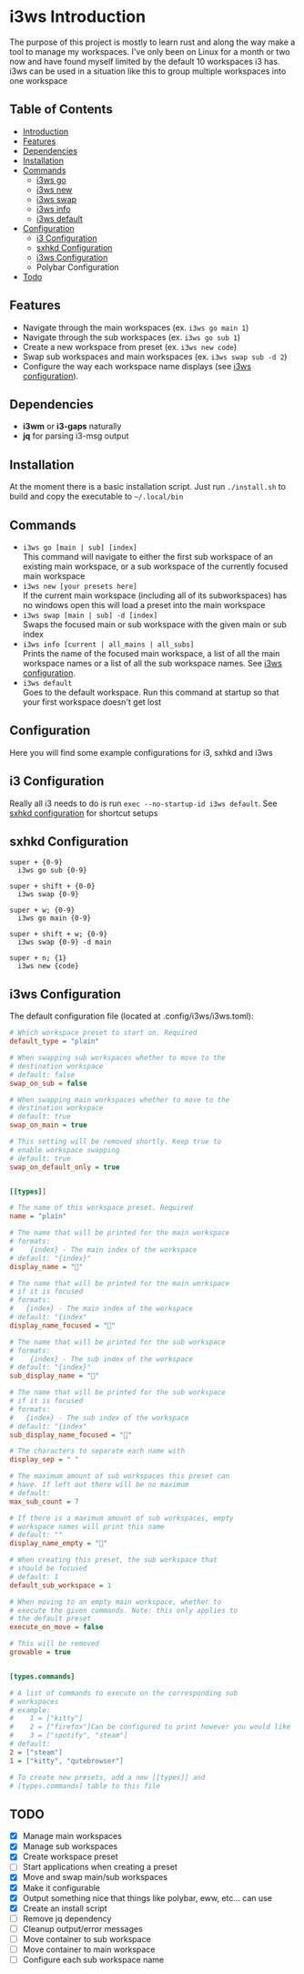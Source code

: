 <a name="desc"></a>
# i3ws Introduction
The purpose of this project is mostly to learn rust and along the way make a tool to manage my workspaces. I've only been on Linux for a month or two now and have found myself limited by the default 10 workspaces i3 has. i3ws can be used in a situation like this to group multiple workspaces into one workspace
## Table of Contents
- [Introduction](#desc)
- [Features](#features)
- [Dependencies](#deps)
- [Installation](#installation)
- [Commands](#commands)
  - [i3ws go](#commands-go)
  - [i3ws new](#commands-new)
  - [i3ws swap](#commands-swap)
  - [i3ws info](#commands-info)
  - [i3ws default](#commands-default)
- [Configuration](#conf)
  - [i3 Configuration](#i3-conf)
  - [sxhkd Configuration](#sxhkd-conf)
  - [i3ws Configuration](#i3ws-conf)
  - Polybar Configuration
- [Todo](#todo)
<a name="features"></a>
## Features
- Navigate through the main workspaces (ex. `i3ws go main 1`)
- Navigate through the sub workspaces (ex. `i3ws go sub 1`)
- Create a new workspace from preset (ex. `i3ws new code`)
- Swap sub workspaces and main workspaces (ex. `i3ws swap sub -d 2`)
- Configure the way each workspace name displays (see [i3ws configuration](#i3ws-conf)).
<a name="deps"></a>
## Dependencies
- **i3wm** or **i3-gaps** naturally
- **jq** for parsing i3-msg output
<a name="isntallation"></a>
## Installation
At the moment there is a basic installation script. Just run `./install.sh` to build and copy the executable to `~/.local/bin`
<a name="commands"></a>
## Commands
<a name="commands-go"></a>
- `i3ws go [main | sub] [index]` <br/>
This command will navigate to either the first sub workspace of an existing main workspace, or a sub workspace of the currently focused main workspace
<a name="commands-new"></a>
- `i3ws new [your presets here]` <br/>
If the current main workspace (including all of its subworkspaces) has no windows open this will load a preset into the main workspace
<a name="commands-swap"></a>
- `i3ws swap [main | sub] -d [index]` <br/>
Swaps the focused main or sub workspace with the given main or sub index
<a name="commands-info"></a>
- `i3ws info [current | all_mains | all_subs]` <br/>
Prints the name of the focused main workspace, a list of all the main workspace names or a list of
all the sub workspace names. See [i3ws configuration](#i3ws-conf). 
<a name="commands-default"></a>
- `i3ws default` <br/>
Goes to the default workspace. Run this command at startup so that your first workspace doesn't get
lost
<a name="conf"></a>
## Configuration
Here you will find some example configurations for i3, sxhkd and i3ws
<a name="i3-conf"></a>
## i3 Configuration
Really all i3 needs to do is run `exec --no-startup-id i3ws default`. See [sxhkd configuration](#sxhkd-conf) for shortcut setups
<a name="sxhkd-conf"></a>
## sxhkd Configuration
```
super + {0-9}
  i3ws go sub {0-9}
  
super + shift + {0-0}
  i3ws swap {0-9}
  
super + w; {0-9}
  i3ws go main {0-9}
  
super + shift + w; {0-9}
  i3ws swap {0-9} -d main
  
super + n; {1}
  i3ws new {code}
```
<a name="i3ws-conf"></a>
## i3ws Configuration
The default configuration file (located at .config/i3ws/i3ws.toml): <br/>
```ini
# Which workspace preset to start on. Required
default_type = "plain"

# When swapping sub workspaces whether to move to the 
# destination workspace
# default: false
swap_on_sub = false

# When swapping main workspaces whether to move to the
# destination workspace
# default: true
swap_on_main = true

# This setting will be removed shortly. Keep true to
# enable workspace swapping
# default: true
swap_on_default_only = true


[[types]]

# The name of this workspace preset. Required
name = "plain"

# The name that will be printed for the main workspace
# formats:
#    {index} - The main index of the workspace
# default: "{index}"
display_name = ""

# The name that will be printed for the main workspace
# if it is focused
# formats:
#   {index} - The main index of the workspace
# default: "{index"
display_name_focused = ""

# The name that will be printed for the sub workspace
# formats:
#    {index} - The sub index of the workspace
# default: "{index}"
sub_display_name = ""

# The name that will be printed for the sub workspace
# if it is focused
# formats:
#   {index} - The sub index of the workspace
# default: "{index"
sub_display_name_focused = ""

# The characters to separate each name with
display_sep = " "

# The maximum amount of sub workspaces this preset can
# have. If left out there will be no maximum
# default: 
max_sub_count = 7

# If there is a maximum amount of sub workspaces, empty
# workspace names will print this name
# default: ""
display_name_empty = ""

# When creating this preset, the sub workspace that 
# should be focused
# default: 1
default_sub_workspace = 1

# When moving to an empty main workspace, whether to
# execute the given commands. Note: this only applies to
# the default preset
execute_on_move = false

# This will be removed
growable = true


[types.commands]

# A list of commands to execute on the corresponding sub
# workspaces
# example:
#    1 = ["kitty"]
#    2 = ["firefox"]Can be configured to print however you would like
#    3 = ["spotify", "steam"]
# default:
2 = ["steam"]
1 = ["kitty", "qutebrowser"]

# To create new presets, add a new [[types]] and 
# [types.commands] table to this file
```
<a name="todo"></a>
## TODO
- [x] Manage main workspaces
- [x] Manage sub workspaces
- [x] Create workspace preset
- [ ] Start applications when creating a preset
- [x] Move and swap main/sub workspaces
- [x] Make it configurable
- [x] Output something nice that things like polybar, eww, etc... can use
- [x] Create an install script
- [ ] Remove jq dependency
- [ ] Cleanup output/error messages
- [ ] Move container to sub workspace
- [ ] Move container to main workspace
- [ ] Configure each sub workspace name
